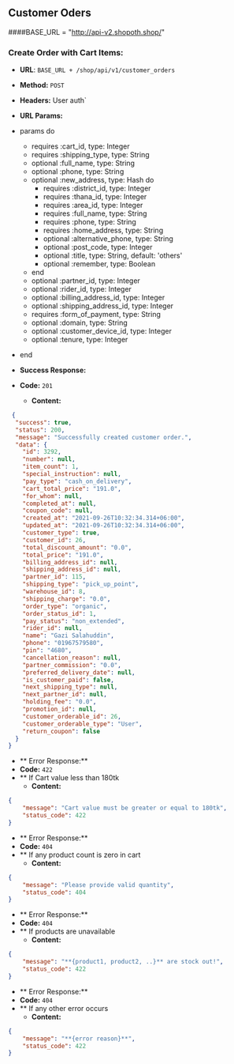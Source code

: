 **Customer Oders**
----
####BASE_URL = "http://api-v2.shopoth.shop/"


### Create Order with Cart Items:

* **URL**: ``BASE_URL + /shop/api/v1/customer_orders``

* **Method:** `POST`
*  **Headers:** User auth`


  * **URL Params:**
  * params do
    * requires :cart_id, type: Integer
    * requires :shipping_type, type: String
    * optional :full_name, type: String
    * optional :phone, type: String
    * optional :new_address, type: Hash do
      * requires :district_id, type: Integer
      * requires :thana_id, type: Integer
      * requires :area_id, type: Integer
      * requires :full_name, type: String
      * requires :phone, type: String
      * requires :home_address, type: String
      * optional :alternative_phone, type: String
      * optional :post_code, type: Integer
      * optional :title, type: String, default: 'others'
      * optional :remember, type: Boolean
    * end
    * optional :partner_id, type: Integer
    * optional :rider_id, type: Integer
    * optional :billing_address_id, type: Integer
    * optional :shipping_address_id, type: Integer
    * requires :form_of_payment, type: String
    * optional :domain, type: String
    * optional :customer_device_id, type: Integer
    * optional :tenure, type: Integer
  * end

* **Success Response:**
* **Code:** `201`
    * **Content:**

```json
 {
  "success": true,
  "status": 200,
  "message": "Successfully created customer order.",
  "data": {
    "id": 3292,
    "number": null,
    "item_count": 1,
    "special_instruction": null,
    "pay_type": "cash_on_delivery",
    "cart_total_price": "191.0",
    "for_whom": null,
    "completed_at": null,
    "coupon_code": null,
    "created_at": "2021-09-26T10:32:34.314+06:00",
    "updated_at": "2021-09-26T10:32:34.314+06:00",
    "customer_type": true,
    "customer_id": 26,
    "total_discount_amount": "0.0",
    "total_price": "191.0",
    "billing_address_id": null,
    "shipping_address_id": null,
    "partner_id": 115,
    "shipping_type": "pick_up_point",
    "warehouse_id": 8,
    "shipping_charge": "0.0",
    "order_type": "organic",
    "order_status_id": 1,
    "pay_status": "non_extended",
    "rider_id": null,
    "name": "Gazi Salahuddin",
    "phone": "01967579580",
    "pin": "4680",
    "cancellation_reason": null,
    "partner_commission": "0.0",
    "preferred_delivery_date": null,
    "is_customer_paid": false,
    "next_shipping_type": null,
    "next_partner_id": null,
    "holding_fee": "0.0",
    "promotion_id": null,
    "customer_orderable_id": 26,
    "customer_orderable_type": "User",
    "return_coupon": false
  }
}
```
* ** Error Response:**
* **Code:** `422`
* ** If Cart value less than 180tk
  * **Content:**
```json
{
    "message": "Cart value must be greater or equal to 180tk",
    "status_code": 422
}
```

* ** Error Response:**
* **Code:** `404`
* ** If any product count is zero in cart
  * **Content:**
```json
{
    "message": "Please provide valid quantity",
    "status_code": 404
}
```
* ** Error Response:**
* **Code:** `404`
* ** If products are unavailable
  	* **Content:**
```json
{
    "message": "**{product1, product2, ..}** are stock out!",
    "status_code": 422
}
```
* ** Error Response:**
* **Code:** `404`
* ** If any other error occurs
  	* **Content:**
```json
{
    "message": "**{error reason}**",
    "status_code": 422
}
```
